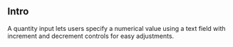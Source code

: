 ## Intro

A quantity input lets users specify a numerical value using a text field with increment and decrement controls for easy adjustments.
